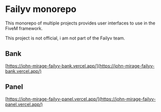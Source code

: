 # Failyv monorepo

This monorepo of multiple projects provides user interfaces to use in the FiveM framework.

This project is not official, i am not part of the Failyv team.

## Bank

[https://john-mirage-failyv-bank.vercel.app/](https://john-mirage-failyv-bank.vercel.app/)

## Panel

[https://john-mirage-failyv-panel.vercel.app/](https://john-mirage-failyv-panel.vercel.app/)
